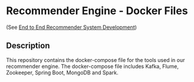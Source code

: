 # Recommender Engine - Docker Files
(See [End to End Recommender System Development](https://github.com/trendyol-data-eng-summer-intern-2019/recom-engine-white-paper))

## Description
This repository contains the docker-compose file for the tools used in our recommender engine. The docker-compose file includes Kafka, Flume, Zookeeper, Spring Boot, MongoDB and Spark.

